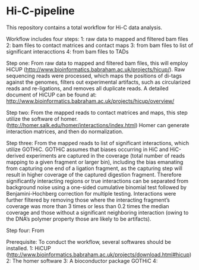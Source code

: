 # Hi-C-pipeline
This repository contains a total workflow for Hi-C data analysis.

Workflow includes four steps:
1: raw data to mapped and filtered bam files
2: bam files to contact matrices and contact maps 
3: from bam files to list of significant interacctions 
4: from bam files to TADs

Step one:
From raw data to mapped and filtered bam files, this will employ
HiCUP (http://www.bioinformatics.babraham.ac.uk/projects/hicup/). 
Raw sequencing reads were processed, which maps the positions of
di-tags against the genomes, filters out experimental artifacts, 
such as circularized reads and re-ligations, and removes all 
duplicate reads.
A detailed document of HiCUP can be found at:
http://www.bioinformatics.babraham.ac.uk/projects/hicup/overview/

Step two:
From the mapped reads to contact matrices and maps, this step utilize
the software of homer.(http://homer.salk.edu/homer/interactions/index.html)
Homer can generate interaction matrices, and then do normalization. 

Step three:
From the mapped reads to list of significant interactions, which
utilize GOTHiC. GOTHiC assumes that biases occurring in HiC and
HiC-derived experiments are captured in the coverage (total number of
reads mapping to a given fragment or larger bin), including the bias
emanating from capturing one end of a ligation fragment, as the
capturing step will result in higher coverage of the captured
digestion fragment. Therefore significantly interacting regions or
true interactions can be separated from background noise using a
one-sided cumulative binomial test followed by Benjamini-Hochberg
correction for multiple testing. Interactions were further filtered by
removing those where the interacting fragment’s coverage was more
than 3 times or less than 0.2 times the median coverage and
those without a significant neighboring interaction (owing to the DNA’s 
polymer property those are likely to be artifacts). 

Step four:
From 



Prerequisite:
To conduct the workflow, several softwares should be installed.
1: HiCUP (http://www.bioinformatics.babraham.ac.uk/projects/download.html#hicup)
2: The homer software
3: A bioconductor package GOTHiC 
4:
















